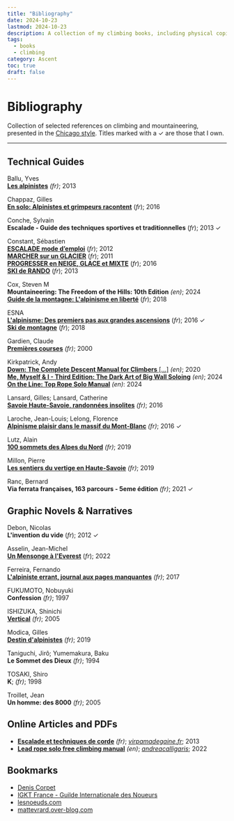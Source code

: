 ```yaml
---
title: "Bibliography"
date: 2024-10-23
lastmod: 2024-10-23
description: A collection of my climbing books, including physical copies, local PDFs, online resources, and other formats, to document and explore various aspects of climbing.
tags:
  - books
  - climbing
category: Ascent
toc: true
draft: false
---
```

# Bibliography

Collection of selected references on climbing and mountaineering, presented in the [Chicago style](/codex/chicago-style). Titles marked with a ✓ are those that I own.

---

## Technical Guides

Ballu, Yves\
[**Les alpinistes**](https://www.glenat.com/hommes-et-montagnes/les-alpinistes-9782723495011) _(fr)_; 2013

Chappaz, Gilles\
[**En solo: Alpinistes et grimpeurs racontent**](https://www.glenat.com/hommes-et-montagnes/en-solo-9782344013847) (_fr_); 2016

Conche, Sylvain\
**Escalade - Guide des techniques sportives et traditionnelles** (_fr_); 2013 ✓

Constant, Sébastien\
[**ESCALADE mode d’emploi**](https://www.sebastien-constant.com/shop/livres/mountain-essentials-escalade-mode-demploi-falaise-bloc-salle/) (_fr_); 2012\
[**MARCHER sur un GLACIER**](https://www.sebastien-constant.com/shop/livres/mountain-essentials-marcher-sur-un-glacier/) (_fr_); 2011\
[**PROGRESSER en NEIGE, GLACE et MIXTE**](https://www.sebastien-constant.com/shop/livres/mountain-essentials-progresser-neige-glace-mixte/) (_fr_); 2016\
[**SKI de RANDO**](https://www.sebastien-constant.com/shop/livres/mountain-essentials-ski-de-rando/) (_fr_); 2013

Cox, Steven M\
**Mountaineering: The Freedom of the Hills: 10th Edition** _(en)_; 2024\
[**Guide de la montagne: L'alpinisme en liberté**](https://www.editionspaulsen.com/guerin/152-nouveau-guide-de-la-montagne.html) (_fr_); 2018

ESNA\
[**L'alpinisme: Des premiers pas aux grandes ascensions**](https://www.glenat.com/montagne-randonnee/lalpinisme-9782344015414) (_fr_); 2016 ✓\
[**Ski de montagne**](https://www.glenat.com/montagne-randonnee/ski-de-montagne-9782344027776) (_fr_); 2018

Gardien, Claude\
[**Premières courses**](https://www.glenat.com/montagne-randonnee/premieres-courses-9782723428712) _(fr)_; 2000

Kirkpatrick, Andy\
[**Down: The Complete Descent Manual for Climbers** [...]](https://www.andy-kirkpatrick.com/shop/view/down) _(en)_; 2020\
[**Me, Myself & I - Third Edition: The Dark Art of Big Wall Soloing**](https://www.andy-kirkpatrick.com/shop/view/me_myself_i_the_dark_art_of_big_wall_soloing) _(en)_; 2024\
[**On the Line: Top Rope Solo Manual**](https://www.andy-kirkpatrick.com/shop/view/on-the-line) _(en)_: 2024

Lansard, Gilles; Lansard, Catherine\
[**Savoie Haute-Savoie, randonnées insolites**](https://www.glenat.com/montagne-randonnee/savoie-haute-savoie-randonnees-insolites-9782344015384) _(fr)_; 2016

Laroche, Jean-Louis; Lelong, Florence\
[**Alpinisme plaisir dans le massif du Mont-Blanc**](https://www.glenat.com/montagne-evasion/alpinisme-plaisir-dans-le-massif-du-mont-blanc-9782344015407) _(fr)_; 2016 ✓

Lutz, Alain\
[**100 sommets des Alpes du Nord**](https://www.glenat.com/montagne-randonnee/100-sommets-des-alpes-du-nord-9782344027691) _(fr)_; 2019

Millon, Pierre\
[**Les sentiers du vertige en Haute-Savoie**](https://www.glenat.com/montagne-randonnee/les-sentiers-du-vertige-en-haute-savoie-9782344031223) _(fr)_; 2019

Ranc, Bernard\
**Via ferrata françaises, 163 parcours - 5eme édition** _(fr)_; 2021 ✓


## Graphic Novels & Narratives

Debon, Nicolas\
**L'invention du vide** (_fr_); 2012 ✓

Asselin, Jean-Michel\
[**Un Mensonge à l'Everest**](https://www.glenat.com/hommes-et-montagnes/un-mensonge-leverest-9782344050408) (_fr_); 2022

Ferreira, Fernando\
[**L'alpiniste errant, journal aux pages manquantes**](https://www.glenat.com/hommes-et-montagnes/lalpiniste-errant-journal-aux-pages-manquantes-9782344016565) _(fr)_; 2017

FUKUMOTO, Nobuyuki\
**Confession** _(fr)_; 1997

ISHIZUKA, Shinichi\
[**Vertical**](https://www.glenat.com/seinen/vertical-tome-01-9782723491952) _(fr)_; 2005

Modica, Gilles\
[**Destin d'alpinistes**](https://www.glenat.com/hommes-et-montagnes/destin-dalpinistes-9782344029176) _(fr)_; 2019

Taniguchi, Jirô; Yumemakura, Baku\
**Le Sommet des Dieux** _(fr)_; 1994

TOSAKI, Shiro\
**K**; _(fr)_; 1998

Troillet, Jean\
**Un homme: des 8000** _(fr)_; 2005

## Online Articles and PDFs

- [**Escalade et techniques de corde**](https://virpamadegaine.fr/wp-content/uploads/2013/09/Escalade-techniques-de-corde.pdf) _(fr)_; [_virpamadegaine.fr_](foo); 2013
- [**Lead rope solo free climbing manual**](https://app.box.com/s/xe19rd4mymgu63vqaq1owf1doh2na92g) _(en)_; [_andreacalligaris_](https://andreacalligaris.netsons.org); 2022

## Bookmarks

- [Denis Corpet](http://fcorpet.free.fr/Denis/Solo.html)
- [IGKT France - Guilde Internationale des Noueurs](http://www.igkt.fr/index.html)
- [lesnoeuds.com](https://www.lesnoeuds.com/)
- [mattevrard.over-blog.com](http://mattevrard.over-blog.com/)
  
